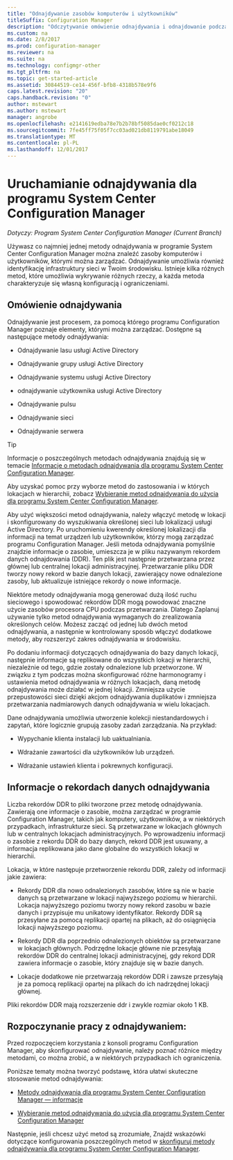 ```yaml
---
title: "Odnajdywanie zasobów komputerów i użytkowników"
titleSuffix: Configuration Manager
description: "Odczytywanie omówienie odnajdywania i odnajdowanie podczas procesu rekordów danych."
ms.custom: na
ms.date: 2/8/2017
ms.prod: configuration-manager
ms.reviewer: na
ms.suite: na
ms.technology: configmgr-other
ms.tgt_pltfrm: na
ms.topic: get-started-article
ms.assetid: 30844519-ce14-456f-bfb8-4318b578e9f6
caps.latest.revision: "20"
caps.handback.revision: "0"
author: mstewart
ms.author: mstewart
manager: angrobe
ms.openlocfilehash: e2141619edba78e7b2b78bf5085dae0cf0212c18
ms.sourcegitcommit: 7fe45ff75f05f7cc03ad021db8119791abe18049
ms.translationtype: MT
ms.contentlocale: pl-PL
ms.lasthandoff: 12/01/2017
---
```

# <a name="run-discovery-for-system-center-configuration-manager"></a>Uruchamianie odnajdywania dla programu System Center Configuration Manager

*Dotyczy: Program System Center Configuration Manager (Current Branch)*

Używasz co najmniej jednej metody odnajdywania w programie System Center Configuration Manager można znaleźć zasoby komputerów i użytkowników, którymi można zarządzać. Odnajdywanie umożliwia również identyfikację infrastruktury sieci w Twoim środowisku. Istnieje kilka różnych metod, które umożliwia wykrywanie różnych rzeczy, a każda metoda charakteryzuje się własną konfiguracją i ograniczeniami.  

## <a name="overview-of-discovery"></a>Omówienie odnajdywania  
 Odnajdywanie jest procesem, za pomocą którego programu Configuration Manager poznaje elementy, którymi można zarządzać. Dostępne są następujące metody odnajdywania:  

-   Odnajdywanie lasu usługi Active Directory  

-   Odnajdywanie grupy usługi Active Directory  

-   Odnajdywanie systemu usługi Active Directory  

-   odnajdywanie użytkownika usługi Active Directory  

-   Odnajdywanie pulsu  

-   Odnajdywanie sieci  

-   Odnajdywanie serwera  

> [!TIP]  
>  Informacje o poszczególnych metodach odnajdywania znajdują się w temacie [Informacje o metodach odnajdywania dla programu System Center Configuration Manager](../../../../core/servers/deploy/configure/about-discovery-methods.md).  
>   
>  Aby uzyskać pomoc przy wyborze metod do zastosowania i w których lokacjach w hierarchii, zobacz [Wybieranie metod odnajdywania do użycia dla programu System Center Configuration Manager](../../../../core/servers/deploy/configure/select-discovery-methods-to-use.md).  

 Aby użyć większości metod odnajdywania, należy włączyć metodę w lokacji i skonfigurowany do wyszukiwania określonej sieci lub lokalizacji usługi Active Directory. Po uruchomieniu kwerendy określonej lokalizacji dla informacji na temat urządzeń lub użytkowników, którzy mogą zarządzać programu Configuration Manager. Jeśli metoda odnajdywania pomyślnie znajdzie informacje o zasobie, umieszcza je w pliku nazywanym rekordem danych odnajdowania (DDR). Ten plik jest następnie przetwarzana przez głównej lub centralnej lokacji administracyjnej. Przetwarzanie pliku DDR tworzy nowy rekord w bazie danych lokacji, zawierający nowe odnalezione zasoby, lub aktualizuje istniejące rekordy o nowe informacje.  

 Niektóre metody odnajdywania mogą generować dużą ilość ruchu sieciowego i spowodować rekordów DDR mogą powodować znaczne użycie zasobów procesora CPU podczas przetwarzania. Dlatego Zaplanuj używanie tylko metod odnajdywania wymaganych do zrealizowania określonych celów. Możesz zacząć od jednej lub dwóch metod odnajdywania, a następnie w kontrolowany sposób włączyć dodatkowe metody, aby rozszerzyć zakres odnajdywania w środowisku.  

 Po dodaniu informacji dotyczących odnajdywania do bazy danych lokacji, następnie informacje są replikowane do wszystkich lokacji w hierarchii, niezależnie od tego, gdzie zostały odnalezione lub przetworzone. W związku z tym podczas można skonfigurować różne harmonogramy i ustawienia metod odnajdywania w różnych lokacjach, daną metodę odnajdywania może działać w jednej lokacji. Zmniejsza użycie przepustowości sieci dzięki akcjom odnajdywania duplikatów i zmniejsza przetwarzania nadmiarowych danych odnajdywania w wielu lokacjach.  

 Dane odnajdywania umożliwia utworzenie kolekcji niestandardowych i zapytań, które logicznie grupują zasoby zadań zarządzania. Na przykład:  

-   Wypychanie klienta instalacji lub uaktualniania.  

-   Wdrażanie zawartości dla użytkowników lub urządzeń.  

-   Wdrażanie ustawień klienta i pokrewnych konfiguracji.

##  <a name="BKMK_DDRs"></a>Informacje o rekordach danych odnajdywania  
 Liczba rekordów DDR to pliki tworzone przez metodę odnajdywania. Zawierają one informacje o zasobie, można zarządzać w programie Configuration Manager, takich jak komputery, użytkowników, a w niektórych przypadkach, infrastrukturze sieci. Są przetwarzane w lokacjach głównych lub w centralnych lokacjach administracyjnych. Po wprowadzeniu informacji o zasobie z rekordu DDR do bazy danych, rekord DDR jest usuwany, a informacja replikowana jako dane globalne do wszystkich lokacji w hierarchii.  

 Lokacja, w które następuje przetworzenie rekordu DDR, zależy od informacji jakie zawiera:  

-   Rekordy DDR dla nowo odnalezionych zasobów, które są nie w bazie danych są przetwarzane w lokacji najwyższego poziomu w hierarchii. Lokacja najwyższego poziomu tworzy nowy rekord zasobu w bazie danych i przypisuje mu unikatowy identyfikator. Rekordy DDR są przesyłane za pomocą replikacji opartej na plikach, aż do osiągnięcia lokacji najwyższego poziomu.  

-   Rekordy DDR dla poprzednio odnalezionych obiektów są przetwarzane w lokacjach głównych. Podrzędne lokacje główne nie przesyłają rekordów DDR do centralnej lokacji administracyjnej, gdy rekord DDR zawiera informacje o zasobie, który znajduje się w bazie danych.  

-   Lokacje dodatkowe nie przetwarzają rekordów DDR i zawsze przesyłają je za pomocą replikacji opartej na plikach do ich nadrzędnej lokacji głównej.  

Pliki rekordów DDR mają rozszerzenie ddr i zwykle rozmiar około 1 KB.  

## <a name="get-started-with-discovery"></a>Rozpoczynanie pracy z odnajdywaniem:  
 Przed rozpoczęciem korzystania z konsoli programu Configuration Manager, aby skonfigurować odnajdywanie, należy poznać różnice między metodami, co można zrobić, a w niektórych przypadkach ich ograniczenia.  

Poniższe tematy można tworzyć podstawę, która ułatwi skuteczne stosowanie metod odnajdywania:  

-   [Metody odnajdywania dla programu System Center Configuration Manager — informacje](../../../../core/servers/deploy/configure/about-discovery-methods.md)  

-   [Wybieranie metod odnajdywania do użycia dla programu System Center Configuration Manager](../../../../core/servers/deploy/configure/select-discovery-methods-to-use.md)  

Następnie, jeśli chcesz użyć metod są zrozumiałe, Znajdź wskazówki dotyczące konfigurowania poszczególnych metod w [skonfiguruj metody odnajdywania dla programu System Center Configuration Manager](../../../../core/servers/deploy/configure/configure-discovery-methods.md).  
